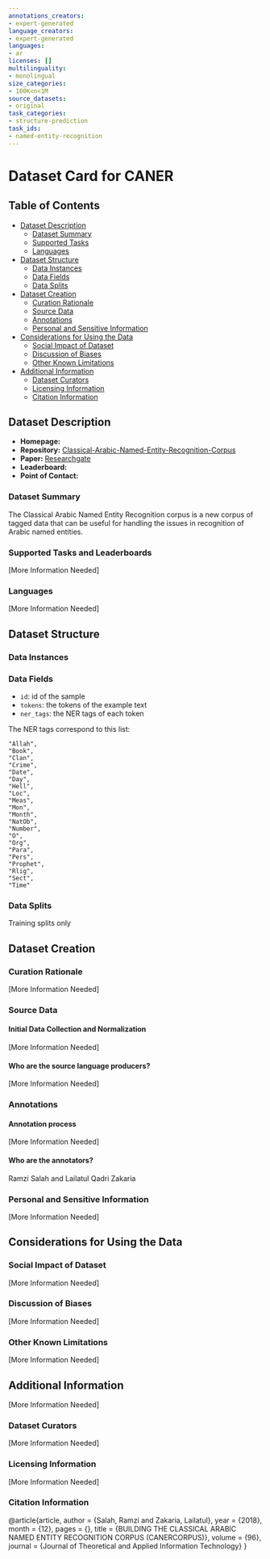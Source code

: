 ```yaml
---
annotations_creators:
- expert-generated
language_creators:
- expert-generated
languages:
- ar
licenses: []
multilinguality:
- monolingual
size_categories:
- 100K<n<1M
source_datasets:
- original
task_categories:
- structure-prediction
task_ids:
- named-entity-recognition
---
```


# Dataset Card for CANER

## Table of Contents
- [Dataset Description](#dataset-description)
  - [Dataset Summary](#dataset-summary)
  - [Supported Tasks](#supported-tasks-and-leaderboards)
  - [Languages](#languages)
- [Dataset Structure](#dataset-structure)
  - [Data Instances](#data-instances)
  - [Data Fields](#data-instances)
  - [Data Splits](#data-instances)
- [Dataset Creation](#dataset-creation)
  - [Curation Rationale](#curation-rationale)
  - [Source Data](#source-data)
  - [Annotations](#annotations)
  - [Personal and Sensitive Information](#personal-and-sensitive-information)
- [Considerations for Using the Data](#considerations-for-using-the-data)
  - [Social Impact of Dataset](#social-impact-of-dataset)
  - [Discussion of Biases](#discussion-of-biases)
  - [Other Known Limitations](#other-known-limitations)
- [Additional Information](#additional-information)
  - [Dataset Curators](#dataset-curators)
  - [Licensing Information](#licensing-information)
  - [Citation Information](#citation-information)

## Dataset Description

- **Homepage:** 
- **Repository:** [Classical-Arabic-Named-Entity-Recognition-Corpus](https://github.com/RamziSalah)
- **Paper:** [Researchgate](https://www.researchgate.net/publication/330075080_BUILDING_THE_CLASSICAL_ARABIC_NAMED_ENTITY_RECOGNITION_CORPUS_CANERCORPUS)
- **Leaderboard:**
- **Point of Contact:** 

### Dataset Summary

The Classical Arabic Named Entity Recognition corpus is a new corpus of tagged data that can be useful for handling the issues in recognition of Arabic named entities.

### Supported Tasks and Leaderboards

[More Information Needed]

### Languages

[More Information Needed]

## Dataset Structure

### Data Instances


### Data Fields

- `id`: id of the sample
 - `tokens`: the tokens of the example text
 - `ner_tags`: the NER tags of each token

The NER tags correspond to this list:
 ```
"Allah",
"Book",
"Clan",
"Crime",
"Date",
"Day",
"Hell",
"Loc",
"Meas",
"Mon",
"Month",
"NatOb",
"Number",
"O",
"Org",
"Para",
"Pers",
"Prophet",
"Rlig",
"Sect",
"Time"
 ```

### Data Splits

Training splits only

## Dataset Creation

### Curation Rationale

[More Information Needed]

### Source Data

#### Initial Data Collection and Normalization

[More Information Needed]

#### Who are the source language producers?

[More Information Needed]

### Annotations

#### Annotation process

[More Information Needed]

#### Who are the annotators?

Ramzi Salah and Lailatul Qadri Zakaria

### Personal and Sensitive Information

[More Information Needed]

## Considerations for Using the Data

### Social Impact of Dataset

[More Information Needed]

### Discussion of Biases

[More Information Needed]

### Other Known Limitations

[More Information Needed]

## Additional Information

[More Information Needed]

### Dataset Curators

[More Information Needed]

### Licensing Information

[More Information Needed]

### Citation Information

@article{article,
author = {Salah, Ramzi and Zakaria, Lailatul},
year = {2018},
month = {12},
pages = {},
title = {BUILDING THE CLASSICAL ARABIC NAMED ENTITY RECOGNITION CORPUS (CANERCORPUS)},
volume = {96},
journal = {Journal of Theoretical and Applied Information Technology}
}

